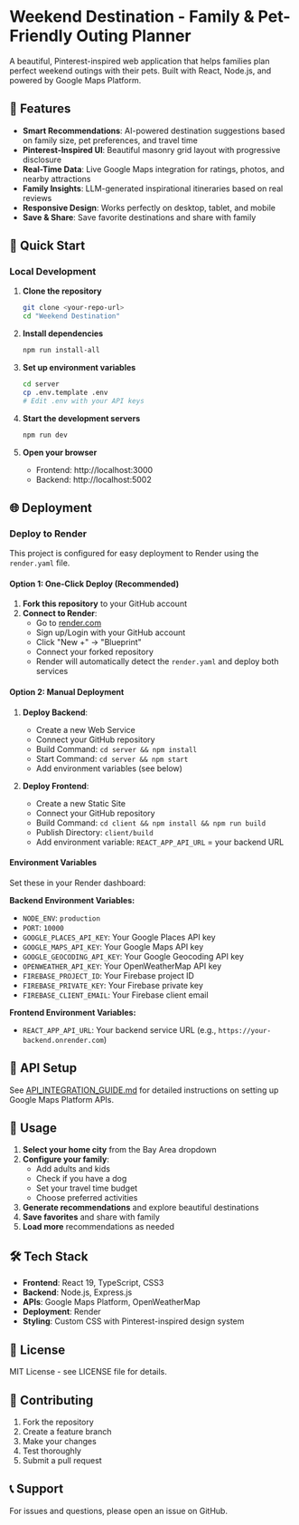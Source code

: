 # Weekend Destination - Family & Pet-Friendly Outing Planner

A beautiful, Pinterest-inspired web application that helps families plan perfect weekend outings with their pets. Built with React, Node.js, and powered by Google Maps Platform.

## 🌟 Features

- **Smart Recommendations**: AI-powered destination suggestions based on family size, pet preferences, and travel time
- **Pinterest-Inspired UI**: Beautiful masonry grid layout with progressive disclosure
- **Real-Time Data**: Live Google Maps integration for ratings, photos, and nearby attractions
- **Family Insights**: LLM-generated inspirational itineraries based on real reviews
- **Responsive Design**: Works perfectly on desktop, tablet, and mobile
- **Save & Share**: Save favorite destinations and share with family

## 🚀 Quick Start

### Local Development

1. **Clone the repository**
   ```bash
   git clone <your-repo-url>
   cd "Weekend Destination"
   ```

2. **Install dependencies**
   ```bash
   npm run install-all
   ```

3. **Set up environment variables**
   ```bash
   cd server
   cp .env.template .env
   # Edit .env with your API keys
   ```

4. **Start the development servers**
   ```bash
   npm run dev
   ```

5. **Open your browser**
   - Frontend: http://localhost:3000
   - Backend: http://localhost:5002

## 🌐 Deployment

### Deploy to Render

This project is configured for easy deployment to Render using the `render.yaml` file.

#### Option 1: One-Click Deploy (Recommended)

1. **Fork this repository** to your GitHub account
2. **Connect to Render**:
   - Go to [render.com](https://render.com)
   - Sign up/Login with your GitHub account
   - Click "New +" → "Blueprint"
   - Connect your forked repository
   - Render will automatically detect the `render.yaml` and deploy both services

#### Option 2: Manual Deployment

1. **Deploy Backend**:
   - Create a new Web Service
   - Connect your GitHub repository
   - Build Command: `cd server && npm install`
   - Start Command: `cd server && npm start`
   - Add environment variables (see below)

2. **Deploy Frontend**:
   - Create a new Static Site
   - Connect your GitHub repository
   - Build Command: `cd client && npm install && npm run build`
   - Publish Directory: `client/build`
   - Add environment variable: `REACT_APP_API_URL` = your backend URL

#### Environment Variables

Set these in your Render dashboard:

**Backend Environment Variables:**
- `NODE_ENV`: `production`
- `PORT`: `10000`
- `GOOGLE_PLACES_API_KEY`: Your Google Places API key
- `GOOGLE_MAPS_API_KEY`: Your Google Maps API key
- `GOOGLE_GEOCODING_API_KEY`: Your Google Geocoding API key
- `OPENWEATHER_API_KEY`: Your OpenWeatherMap API key
- `FIREBASE_PROJECT_ID`: Your Firebase project ID
- `FIREBASE_PRIVATE_KEY`: Your Firebase private key
- `FIREBASE_CLIENT_EMAIL`: Your Firebase client email

**Frontend Environment Variables:**
- `REACT_APP_API_URL`: Your backend service URL (e.g., `https://your-backend.onrender.com`)

## 🔧 API Setup

See [API_INTEGRATION_GUIDE.md](./API_INTEGRATION_GUIDE.md) for detailed instructions on setting up Google Maps Platform APIs.

## 📱 Usage

1. **Select your home city** from the Bay Area dropdown
2. **Configure your family**:
   - Add adults and kids
   - Check if you have a dog
   - Set your travel time budget
   - Choose preferred activities
3. **Generate recommendations** and explore beautiful destinations
4. **Save favorites** and share with family
5. **Load more** recommendations as needed

## 🛠️ Tech Stack

- **Frontend**: React 19, TypeScript, CSS3
- **Backend**: Node.js, Express.js
- **APIs**: Google Maps Platform, OpenWeatherMap
- **Deployment**: Render
- **Styling**: Custom CSS with Pinterest-inspired design system

## 📄 License

MIT License - see LICENSE file for details.

## 🤝 Contributing

1. Fork the repository
2. Create a feature branch
3. Make your changes
4. Test thoroughly
5. Submit a pull request

## 📞 Support

For issues and questions, please open an issue on GitHub. 